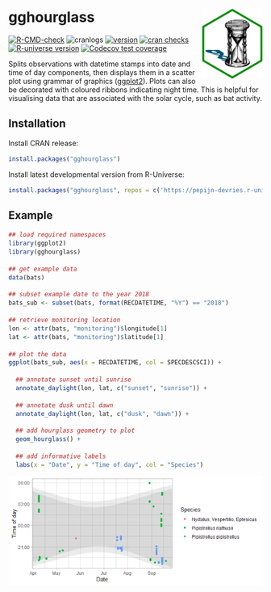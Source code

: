 
# gghourglass <img src="man/figures/logo.png" align="right" height="139" copyright="cc-sa" alt="logo" />

<!-- badges: start -->

[![R-CMD-check](https://github.com/pepijn-devries/gghourglass/actions/workflows/R-CMD-check.yaml/badge.svg)](https://github.com/pepijn-devries/gghourglass/actions/workflows/R-CMD-check.yaml)
![cranlogs](https://cranlogs.r-pkg.org/badges/gghourglass)
[![version](https://www.r-pkg.org/badges/version/gghourglass)](https://CRAN.R-project.org/package=gghourglass)
[![cran
checks](https://badges.cranchecks.info/worst/gghourglass.svg)](https://cran.r-project.org/web/checks/check_results_gghourglass.html)
[![R-universe
version](https://pepijn-devries.r-universe.dev/gghourglass/badges/version)](https://pepijn-devries.r-universe.dev/gghourglass)
[![Codecov test
coverage](https://codecov.io/gh/pepijn-devries/gghourglass/branch/master/graph/badge.svg)](https://app.codecov.io/gh/pepijn-devries/gghourglass?branch=master)
<!-- badges: end -->

Splits observations with datetime stamps into date and time of day
components, then displays them in a scatter plot using grammar of
graphics ([ggplot2](https://ggplot2.tidyverse.org/)). Plots can also be
decorated with coloured ribbons indicating night time. This is helpful
for visualising data that are associated with the solar cycle, such as
bat activity.

## Installation

Install CRAN release:

``` r
install.packages("gghourglass")
```

Install latest developmental version from R-Universe:

``` r
install.packages("gghourglass", repos = c('https://pepijn-devries.r-universe.dev', 'https://cloud.r-project.org'))
```

## Example

``` r
## load required namespaces
library(ggplot2)
library(gghourglass)

## get example data
data(bats)

## subset example date to the year 2018
bats_sub <- subset(bats, format(RECDATETIME, "%Y") == "2018")

## retrieve monitoring location
lon <- attr(bats, "monitoring")$longitude[1]
lat <- attr(bats, "monitoring")$latitude[1]

## plot the data
ggplot(bats_sub, aes(x = RECDATETIME, col = SPECDESCSCI)) +
  
  ## annotate sunset until sunrise
  annotate_daylight(lon, lat, c("sunset", "sunrise")) +
  
  ## annotate dusk until dawn
  annotate_daylight(lon, lat, c("dusk", "dawn")) +
  
  ## add hourglass geometry to plot
  geom_hourglass() +
  
  ## add informative labels
  labs(x = "Date", y = "Time of day", col = "Species")
```

![](man/figures/README-example-1.png)<!-- -->
